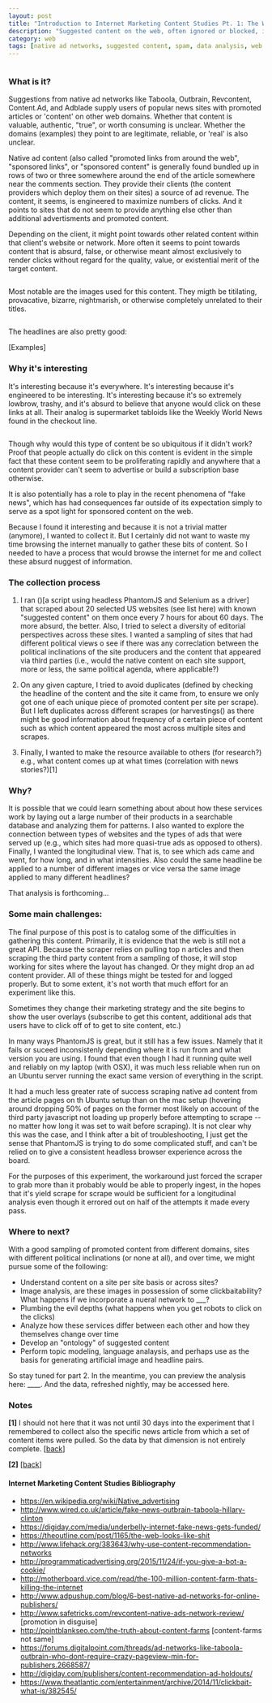```yaml
---
layout: post
title: "Introduction to Internet Marketing Content Studies Pt. 1: The Web is (still) not an API"
description: "Suggested content on the web, often ignored or blocked, is both ubiquitous and invisible. Information can take on a different value when aggregated and presented outside of its original context. This post details how I originally sought to take on the collection, analysis, and showcasing those clickbait, suggested content articles that accompany most commercial, high traffic web sites. What I found out is how fragile, bloated, and unpredictable the web is and how it is not anything close to an API if you seek to handle its content like structured data."
category: web
tags: [native ad networks, suggested content, spam, data analysis, web archiving]
---
```


<figure>
<img class="blog-post" src="" alt=""/><figcaption></figcaption></figure>

### What is it?

Suggestions from native ad networks like Taboola, Outbrain, Revcontent, Content.Ad, and Adblade supply users of popular news sites with promoted articles or 'content' on other web domains. Whether that content is valuable, authentic, "true", or worth consuming is unclear. Whether the domains (examples) they point to are legitimate, reliable, or 'real' is also unclear. 

Native ad content (also called "promoted links from around the web", "sponsored links", or "sponsored content" is generally found bundled up in rows of two or three somewhere around the end of the article somewhere near the comments section. They provide their clients (the content providers which deploy them on their sites) a source of ad revenue. The content, it seems, is engineered to maximize numbers of clicks. And it points to sites that do not seem to provide anything else other than additional advertisments and promoted content.

Depending on the client, it might point towards other related content within that client's website or network. More often it seems to point towards content that is absurd, false, or otherwise meant almost exclusively to render clicks without regard for the quality, value, or existential merit of the target content.

<img class="blog-post" src="" alt=""/><figcaption></figcaption></figure>

Most notable are the images used for this content. They migth be titilating, provacative, bizarre, nightmarish, or otherwise completely unrelated to their titles.

<img class="blog-post" src="" alt=""/><figcaption></figcaption></figure>

The headlines are also pretty good:

[Examples]

### Why it's interesting

It's interesting because it's everywhere. It's interesting because it's engineered to be interesting. It's interesting because it's so extremely lowbrow, trashy, and it's absurd to believe that anyone would click on these links at all. Their analog is supermarket tabloids like the Weekly World News found in the checkout line.

<img class="blog-post" src="" alt=""/><figcaption></figcaption></figure>

Though why would this type of content be so ubiquitous if it didn't work? Proof that people actually do click on this content is evident in the simple fact that these content seem to be proliferating rapidly and anywhere that a content provider can't seem to advertise or build a subscription base otherwise. 

It is also potentially has a role to play in the recent phenomena of "fake news", which has had consequences far outside of its expectation simply to serve as a spot light for sponsored content on the web.  

Because I found it interesting and because it is not a trivial matter (anymore), I wanted to collect it. But I certainly did not want to waste my time browsing the internet manually to gather these bits of content. So I needed to have a process that would browse the internet for me and collect these absurd nuggest of information. 

### The collection process

1. I ran ()[a script using headless PhantomJS and Selenium as a driver] that scraped about 20 selected US websites (see list here) with known "suggested content" on them once every 7 hours for about 60 days. The more absurd, the better. Also, I tried to select a diversity of editorial perspectives across these sites. I wanted a sampling of sites that had different political views o see if there was any correclation between the political inclinations of the site producers and the content that appeared via third parties (i.e., would the native content on each site support, more or less, the same political agenda, where applicable?) 

2. On any given capture, I tried to avoid duplicates (defined by checking the headline of the content and the site it came from, to ensure we only got one of each unique piece of promoted content per site per scrape). But I left duplicates across different scrapes (or harvestings() as there might be good information about frequency of a certain piece of content such as which content appeared the most across multiple sites and scrapes.

3. Finally, I wanted to make the resource available to others (for research?) e.g., what content comes up at what times (correlation with news stories?)[1]

### Why?

It is possible that we could learn something about about how these services work by laying out a large number of their products in a searchable database and analyzing them for patterns. I also wanted to explore the connection between types of websites and the types of ads that were served up (e.g., which sites had more quasi-true ads as opposed to others). Finally, I wanted the longitudinal view. That is, to see which ads came and went, for how long, and in what intensities. Also could the same headline be applied to a number of different images or vice versa the same image applied to many different headlines?

That analysis is forthcoming...

### Some main challenges:

The final purpose of this post is to catalog some of the difficulties in gathering this content. Primarily, it is evidence that the web is still not a great API. Because the scraper relies on pulling top n articles and then scraping the third party content from a sampling of those, it will stop working for sites where the layout has changed. Or they might drop an ad content provider. All of these things might be tested for and logged properly. But to some extent, it's not worth that much effort for an experiment like this.

Sometimes they change their marketing strategy and the site begins to show the user overlays (subscribe to get this content, additional ads that users have to click off of to get to site content, etc.)

In many ways PhantomJS is great, but it still has a few issues. Namely that it fails or suceed inconsistenly depending where it is run from and what version you are using. I found that even though I had it running quite well and reliably on my laptop (with OSX), it was much less reliable when run on an Ubuntu server running the exact same version of everything in the script. 

It had a much less greater rate of success scraping native ad content from the article pages on th Ubuntu setup than on the mac setup (hovering around dropping 50% of pages on the former most likely on account of the third party javascript not loading up properly before attempting to scrape -- no matter how long it was set to wait before scraping). It is not clear why this was the case, and I think after a bit of troubleshooting, I just get the sense that PhantomJS is trying to do some complicated stuff, and can't be relied on to give a consistent headless browser experience across the board. 

For the purposes of this experiment, the workaround just forced the scraper to grab more than it probably would be able to properly ingest, in the hopes that it's yield scrape for scrape would be sufficient for a longitudinal analysis even though it errored out on half of the attempts it made every pass.


### Where to next?

With a good sampling of promoted content from different domains, sites with different political inclinations (or none at all), and over time, we might pursue some of the following:

- Understand content on a site per site basis or across sites?
- Image analysis, are these images in possession of some clickbaitability? What happens if we incorporate a nueral network to ___?
- Plumbing the evil depths (what happens when you get robots to click on the clicks)
- Analyze how these services differ between each other and how they themselves change over time
- Develop an "ontology" of suggested content
- Perform topic modeling, language analaysis, and perhaps use as the basis for generating artificial image and headline pairs.

So stay tuned for part 2. In the meantime, you can preview the analysis here: ____. And the data, refreshed nightly, may be accessed here.


### Notes
<section id="notes"/>
<b>[1]</b> I should not here that it was not until 30 days into the experiment that I remembered to collect also the specific news article from which a set of content items were pulled. So the data by that dimension is not entirely complete. [<a href="#back_1">back</a>]

<b>[2]</b> [<a href="#back_2">back</a>]



#### Internet Marketing Content Studies Bibliography

- https://en.wikipedia.org/wiki/Native_advertising
- http://www.wired.co.uk/article/fake-news-outbrain-taboola-hillary-clinton
- https://digiday.com/media/underbelly-internet-fake-news-gets-funded/
- https://theoutline.com/post/1165/the-web-looks-like-shit
- http://www.lifehack.org/383643/why-use-content-recommendation-networks
- http://programmaticadvertising.org/2015/11/24/if-you-give-a-bot-a-cookie/
- http://motherboard.vice.com/read/the-100-million-content-farm-thats-killing-the-internet
- http://www.adpushup.com/blog/6-best-native-ad-networks-for-online-publishers/
- http://www.safetricks.com/revcontent-native-ads-network-review/ [promotion in disguise]
- http://pointblankseo.com/the-truth-about-content-farms [content-farms not same]
- https://forums.digitalpoint.com/threads/ad-networks-like-taboola-outbrain-who-dont-require-crazy-pageview-min-for-publishers.2668587/
- http://digiday.com/publishers/content-recommendation-ad-holdouts/
- https://www.theatlantic.com/entertainment/archive/2014/11/clickbait-what-is/382545/

